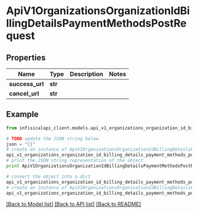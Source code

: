 # ApiV1OrganizationsOrganizationIdBillingDetailsPaymentMethodsPostRequest


## Properties
Name | Type | Description | Notes
------------ | ------------- | ------------- | -------------
**success_url** | **str** |  | 
**cancel_url** | **str** |  | 

## Example

```python
from infisicalapi_client.models.api_v1_organizations_organization_id_billing_details_payment_methods_post_request import ApiV1OrganizationsOrganizationIdBillingDetailsPaymentMethodsPostRequest

# TODO update the JSON string below
json = "{}"
# create an instance of ApiV1OrganizationsOrganizationIdBillingDetailsPaymentMethodsPostRequest from a JSON string
api_v1_organizations_organization_id_billing_details_payment_methods_post_request_instance = ApiV1OrganizationsOrganizationIdBillingDetailsPaymentMethodsPostRequest.from_json(json)
# print the JSON string representation of the object
print ApiV1OrganizationsOrganizationIdBillingDetailsPaymentMethodsPostRequest.to_json()

# convert the object into a dict
api_v1_organizations_organization_id_billing_details_payment_methods_post_request_dict = api_v1_organizations_organization_id_billing_details_payment_methods_post_request_instance.to_dict()
# create an instance of ApiV1OrganizationsOrganizationIdBillingDetailsPaymentMethodsPostRequest from a dict
api_v1_organizations_organization_id_billing_details_payment_methods_post_request_from_dict = ApiV1OrganizationsOrganizationIdBillingDetailsPaymentMethodsPostRequest.from_dict(api_v1_organizations_organization_id_billing_details_payment_methods_post_request_dict)
```
[[Back to Model list]](../README.md#documentation-for-models) [[Back to API list]](../README.md#documentation-for-api-endpoints) [[Back to README]](../README.md)


